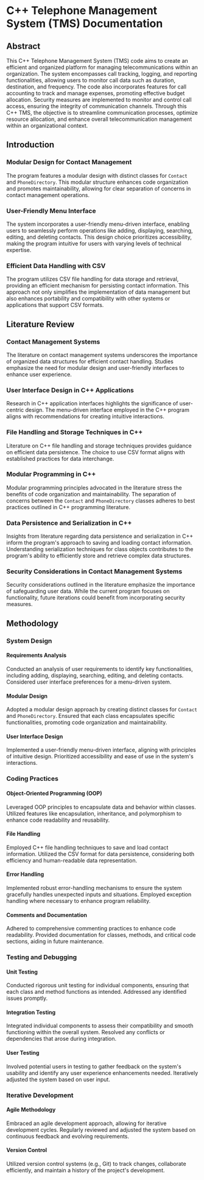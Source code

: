 # C++ Telephone Management System (TMS) Documentation

## Abstract

This C++ Telephone Management System (TMS) code aims to create an efficient and organized platform for managing telecommunications within an organization. The system encompasses call tracking, logging, and reporting functionalities, allowing users to monitor call data such as duration, destination, and frequency. The code also incorporates features for call accounting to track and manage expenses, promoting effective budget allocation. Security measures are implemented to monitor and control call access, ensuring the integrity of communication channels. Through this C++ TMS, the objective is to streamline communication processes, optimize resource allocation, and enhance overall telecommunication management within an organizational context.

## Introduction

### Modular Design for Contact Management

The program features a modular design with distinct classes for `Contact` and `PhoneDirectory`. This modular structure enhances code organization and promotes maintainability, allowing for clear separation of concerns in contact management operations.

### User-Friendly Menu Interface

The system incorporates a user-friendly menu-driven interface, enabling users to seamlessly perform operations like adding, displaying, searching, editing, and deleting contacts. This design choice prioritizes accessibility, making the program intuitive for users with varying levels of technical expertise.

### Efficient Data Handling with CSV

The program utilizes CSV file handling for data storage and retrieval, providing an efficient mechanism for persisting contact information. This approach not only simplifies the implementation of data management but also enhances portability and compatibility with other systems or applications that support CSV formats.

## Literature Review

### Contact Management Systems

The literature on contact management systems underscores the importance of organized data structures for efficient contact handling. Studies emphasize the need for modular design and user-friendly interfaces to enhance user experience.

### User Interface Design in C++ Applications

Research in C++ application interfaces highlights the significance of user-centric design. The menu-driven interface employed in the C++ program aligns with recommendations for creating intuitive interactions.

### File Handling and Storage Techniques in C++

Literature on C++ file handling and storage techniques provides guidance on efficient data persistence. The choice to use CSV format aligns with established practices for data interchange.

### Modular Programming in C++

Modular programming principles advocated in the literature stress the benefits of code organization and maintainability. The separation of concerns between the `Contact` and `PhoneDirectory` classes adheres to best practices outlined in C++ programming literature.

### Data Persistence and Serialization in C++

Insights from literature regarding data persistence and serialization in C++ inform the program's approach to saving and loading contact information. Understanding serialization techniques for class objects contributes to the program's ability to efficiently store and retrieve complex data structures.

### Security Considerations in Contact Management Systems

Security considerations outlined in the literature emphasize the importance of safeguarding user data. While the current program focuses on functionality, future iterations could benefit from incorporating security measures.

## Methodology

### System Design

#### Requirements Analysis

Conducted an analysis of user requirements to identify key functionalities, including adding, displaying, searching, editing, and deleting contacts. Considered user interface preferences for a menu-driven system.

#### Modular Design

Adopted a modular design approach by creating distinct classes for `Contact` and `PhoneDirectory`. Ensured that each class encapsulates specific functionalities, promoting code organization and maintainability.

#### User Interface Design

Implemented a user-friendly menu-driven interface, aligning with principles of intuitive design. Prioritized accessibility and ease of use in the system's interactions.

### Coding Practices

#### Object-Oriented Programming (OOP)

Leveraged OOP principles to encapsulate data and behavior within classes. Utilized features like encapsulation, inheritance, and polymorphism to enhance code readability and reusability.

#### File Handling

Employed C++ file handling techniques to save and load contact information. Utilized the CSV format for data persistence, considering both efficiency and human-readable data representation.

#### Error Handling

Implemented robust error-handling mechanisms to ensure the system gracefully handles unexpected inputs and situations. Employed exception handling where necessary to enhance program reliability.

#### Comments and Documentation

Adhered to comprehensive commenting practices to enhance code readability. Provided documentation for classes, methods, and critical code sections, aiding in future maintenance.

### Testing and Debugging

#### Unit Testing

Conducted rigorous unit testing for individual components, ensuring that each class and method functions as intended. Addressed any identified issues promptly.

#### Integration Testing

Integrated individual components to assess their compatibility and smooth functioning within the overall system. Resolved any conflicts or dependencies that arose during integration.

#### User Testing

Involved potential users in testing to gather feedback on the system's usability and identify any user experience enhancements needed. Iteratively adjusted the system based on user input.

### Iterative Development

#### Agile Methodology

Embraced an agile development approach, allowing for iterative development cycles. Regularly reviewed and adjusted the system based on continuous feedback and evolving requirements.

#### Version Control

Utilized version control systems (e.g., Git) to track changes, collaborate efficiently, and maintain a history of the project's development.
